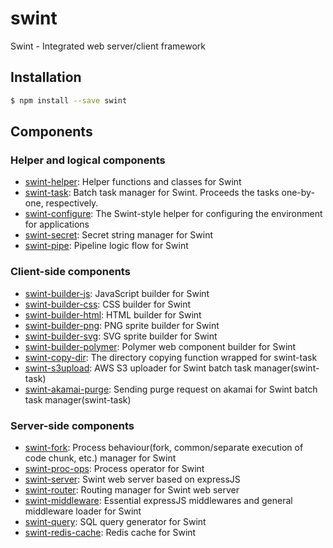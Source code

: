 # swint
Swint - Integrated web server/client framework

## Installation
```sh
$ npm install --save swint
```

## Components
### Helper and logical components
* [swint-helper](https://github.com/KnowRe/swint-helper): Helper functions and classes for Swint
* [swint-task](https://github.com/KnowRe/swint-task): Batch task manager for Swint. Proceeds the tasks one-by-one, respectively.
* [swint-configure](https://github.com/KnowRe/swint-configure): The Swint-style helper for configuring the environment for applications
* [swint-secret](https://github.com/KnowRe/swint-secret): Secret string manager for Swint
* [swint-pipe](https://github.com/KnowRe/swint-pipe): Pipeline logic flow for Swint

### Client-side components
* [swint-builder-js](https://github.com/KnowRe/swint-builder-js): JavaScript builder for Swint
* [swint-builder-css](https://github.com/KnowRe/swint-builder-css): CSS builder for Swint
* [swint-builder-html](https://github.com/KnowRe/swint-builder-html): HTML builder for Swint
* [swint-builder-png](https://github.com/KnowRe/swint-builder-png): PNG sprite builder for Swint
* [swint-builder-svg](https://github.com/KnowRe/swint-builder-svg): SVG sprite builder for Swint
* [swint-builder-polymer](https://github.com/KnowRe/swint-builder-polymer): Polymer web component builder for Swint
* [swint-copy-dir](https://github.com/KnowRe/swint-copy-dir): The directory copying function wrapped for swint-task
* [swint-s3upload](https://github.com/KnowRe/swint-s3upload): AWS S3 uploader for Swint batch task manager(swint-task)
* [swint-akamai-purge](https://github.com/KnowRe/swint-akamai-purge): Sending purge request on akamai for Swint batch task manager(swint-task)

### Server-side components
* [swint-fork](https://github.com/KnowRe/swint-fork): Process behaviour(fork, common/separate execution of code chunk, etc.) manager for Swint
* [swint-proc-ops](https://github.com/KnowRe/swint-proc-ops): Process operator for Swint
* [swint-server](https://github.com/KnowRe/swint-server): Swint web server based on expressJS
* [swint-router](https://github.com/KnowRe/swint-router): Routing manager for Swint web server
* [swint-middleware](https://github.com/KnowRe/swint-middleware): Essential expressJS middlewares and general middleware loader for Swint
* [swint-query](https://github.com/KnowRe/swint-query): SQL query generator for Swint
* [swint-redis-cache](https://github.com/KnowRe/swint-redis-cache): Redis cache for Swint
